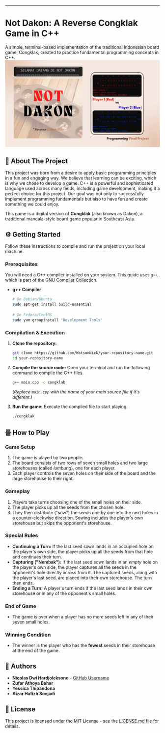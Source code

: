 -----

# Not Dakon: A Reverse Congklak Game in C++

A simple, terminal-based implementation of the traditional Indonesian board game, Congklak, created to practice fundamental programming concepts in C++.
![Banner](image/Programming_Final_Project.jpg)

## 📖 About The Project

This project was born from a desire to apply basic programming principles in a fun and engaging way. We believe that learning can be exciting, which is why we chose to develop a game. C++ is a powerful and sophisticated language used across many fields, including game development, making it a perfect choice for this project. Our goal was not only to successfully implement programming fundamentals but also to have fun and create something we could enjoy.

This game is a digital version of **Congklak** (also known as Dakon), a traditional mancala-style board game popular in Southeast Asia.

## ⚙️ Getting Started

Follow these instructions to compile and run the project on your local machine.

### Prerequisites

You will need a C++ compiler installed on your system. This guide uses `g++`, which is part of the GNU Compiler Collection.

  * **g++ Compiler**
    ```sh
    # On Debian/Ubuntu
    sudo apt-get install build-essential

    # On Fedora/CentOS
    sudo yum groupinstall "Development Tools"
    ```

### Compilation & Execution

1.  **Clone the repository:**

    ```sh
    git clone https://github.com/WatsonNick/your-repository-name.git
    cd your-repository-name
    ```

2.  **Compile the source code:**
    Open your terminal and run the following command to compile the C++ files.

    ```sh
    g++ main.cpp -o congklak
    ```

    *(Replace `main.cpp` with the name of your main source file if it's different.)*

3.  **Run the game:**
    Execute the compiled file to start playing.

    ```sh
    ./congklak
    ```

## 룰 How to Play

### Game Setup

1.  The game is played by two people.
2.  The board consists of two rows of seven small holes and two large storehouses (called *lumbung*), one for each player.
3.  Each player controls the seven holes on their side of the board and the large storehouse to their right.

### Gameplay

1.  Players take turns choosing one of the small holes on their side.
2.  The player picks up all the seeds from the chosen hole.
3.  They then distribute ("sow") the seeds one by one into the next holes in a counter-clockwise direction. Sowing includes the player's own storehouse but skips the opponent's storehouse.

### Special Rules

  * **Continuing a Turn:** If the last seed sown lands in an occupied hole on the player's own side, the player picks up all the seeds from that hole and continues their turn.
  * **Capturing ("Nembak"):** If the last seed sown lands in an *empty* hole on the player's own side, the player captures all the seeds in the opponent's hole directly across from it. The captured seeds, along with the player's last seed, are placed into their own storehouse. The turn then ends.
  * **Ending a Turn:** A player's turn ends if the last seed lands in their own storehouse or in any of the opponent's small holes.

### End of Game

  * The game is over when a player has no more seeds left in any of their seven small holes.

### Winning Condition

  * The winner is the player who has the **fewest** seeds in their storehouse at the end of the game.

## 👥 Authors

  * **Nicolas Dwi Hardjoleksono** - [GitHub Username](https://github.com/WatsonNick)
  * **Zufar Athoya Bahar**
  * **Yessica Thipandona**
  * **Aizar Hafizh Soejadi**

## 📄 License

This project is licensed under the MIT License - see the [LICENSE.md](LICENSE.md) file for details.

